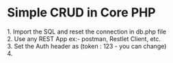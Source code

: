 <h1 >Simple  CRUD in Core PHP</h1>
1. Import the SQL and reset the connection in db.php file<br>
2. Use any REST App ex:- postman, Restlet Client, etc. <br>
3. Set the Auth header as (token : 123 - you can change) <br>
4. <br>